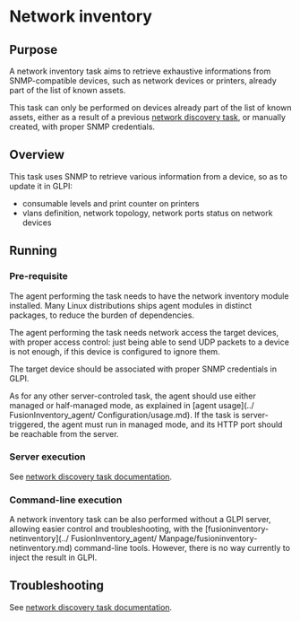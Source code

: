 # Network inventory


## Purpose

A network inventory task aims to retrieve exhaustive informations from
SNMP-compatible devices, such as network devices or printers, already part of
the list of known assets.

This task can only be performed on devices already part of the list of known
assets, either as a result of a previous [network discovery
task](networkdiscovery.md), or manually created, with proper SNMP
credentials.

## Overview

This task uses SNMP to retrieve various information from a device, so as to
update it in GLPI:

* consumable levels and print counter on printers
* vlans definition, network topology, network ports status on network devices

## Running

### Pre-requisite

The agent performing the task needs to have the network inventory module
installed. Many Linux distributions ships agent modules in distinct packages,
to reduce the burden of dependencies.

The agent performing the task needs network access the target devices, with
proper access control: just being able to send UDP packets to a device is not
enough, if this device is configured to ignore them.

The target device should be associated with proper SNMP credentials in GLPI.

As for any other server-controled task, the agent should use either managed or
half-managed mode, as explained in [agent usage](../ FusionInventory_agent/  Configuration/usage.md). If
the task is server-triggered, the agent must run in managed mode, and
its HTTP port should be reachable from the server.

### Server execution

See [network discovery task documentation](networkdiscovery.md#server-execution).

### Command-line execution

A network inventory task can be also performed without a GLPI server, allowing
easier control and troubleshooting, with the
[fusioninventory-netinventory](../ FusionInventory_agent/ Manpage/fusioninventory-netinventory.md)
command-line tools. However, there is no way currently to inject the result
in GLPI.

## Troubleshooting

See [network discovery task documentation](networkdiscovery.md#troubleshooting).

